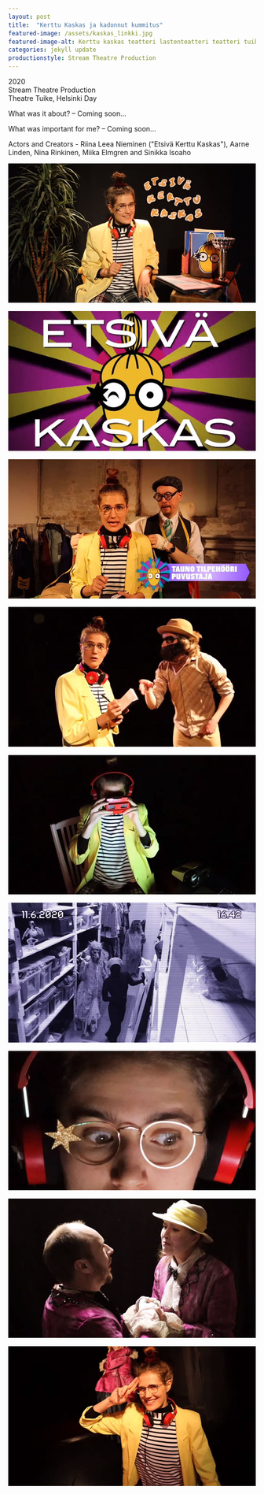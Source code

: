 ```yaml
---
layout: post
title:  "Kerttu Kaskas ja kadonnut kummitus"
featured-image: /assets/kaskas_linkki.jpg
featured-image-alt: Kerttu kaskas teatteri lastenteatteri teatteri tuike
categories: jekyll update
productionstyle: Stream Theatre Production
---
```

  2020  
  Stream Theatre Production   
  Theatre Tuike, Helsinki Day  
<p></p>
<div class="post-text-alone"> 
  What was it about? – Coming soon...  
<p></p>
  What was important for me? – Coming soon...   
</div>
<p></p>
  Actors and Creators - Riina Leea Nieminen ("Etsivä Kerttu Kaskas"), Aarne Linden, Nina Rinkinen, Miika Elmgren and Sinikka Isoaho   
  
  

![alt text](/assets/projects/kaskas8.jpg)  

![alt text](/assets/projects/kaskas2.jpg)  

![alt text](/assets/projects/kaskas1.jpg)  

![alt text](/assets/projects/kaskas3.jpg)  

![alt text](/assets/projects/kaskas4.jpg)  

![alt text](/assets/projects/kaskas5.jpg)  

![alt text](/assets/projects/kaskas6.jpg)  

![alt text](/assets/projects/kaskas7.jpg)  

![alt text](/assets/projects/kaskas9.jpg)  





